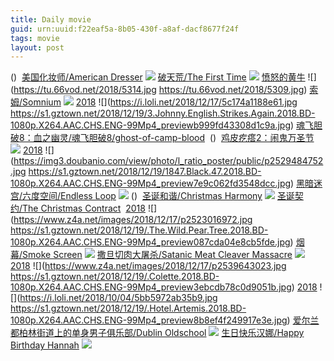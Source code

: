 ```yaml
---
title: Daily movie
guid: urn:uuid:f22eaf5a-8b05-430f-a8af-dacf8677f24f
tags: movie
layout: post
---
```


()
![]()
[美国化妆师/American Dresser](magnet:?xt=urn:btih:26a72d3aa5505fde881b60dfd551d6107c8f67d7)
![](http://img.google.com.btba.xiaoeryi.com/upload/2018/11/16/211834u2x19524.big.jpg)
[破天荒/The First Time](magnet:?xt=urn:btih:72e05322c75bffd8fce6bb5adb804ed732b0892b)
![](http://img.google.com.btba.xiaoeryi.com/upload/2018/12/19/61e154442528m2.big.jpg)
[愤怒的黄牛](ed2k://|file|愤怒的黄牛.720p.HD中字[最新电影www.66ys.tv](ED2000.COM).mp4|1696815475|412127B2B560A56D260829EDD425CC82|h=DVQCZJ37N44R27MSLCIOTN4RDJWKIKDC|/愤怒的黄牛.720p.HD中字.mp4)
![](https://tu.66vod.net/2018/5314.jpg
https://tu.66vod.net/2018/5309.jpg)
[索姆/Somnium](magnet:?xt=urn:btih:740037d266ecae1509e1bb64893d52e94ae3ac64)
![](http://img.google.com.btba.xiaoeryi.com/upload/2018/12/19/645005012m56b4.big.jpg)
[2018](magnet:?xt=urn:btih:BABBB10855CC73B563355F12BDA50BF7E829E625)
![](https://i.loli.net/2018/12/17/5c174a1188e61.jpg
https://s1.gztown.net/2018/12/19/3.Johnny.English.Strikes.Again.2018.BD-1080p.X264.AAC.CHS.ENG-99Mp4_previewb999fd43308d1c9a.jpg)
[魂飞胆破8：血之幽灵/魂飞胆破8/ghost-of-camp-blood]()
![]()
()
![]()
[鸡皮疙瘩2：闹鬼万圣节](ed2k://|file|鸡皮疙瘩2：闹鬼万圣节.720p.HD中字[最新电影www.66ys.tv](ED2000.COM).mp4|1279073780|AB24F02A765FE821E4683F67F9C8C34C|h=KW6FUVOM2USCEIT66AG2IHI674BLQDEK|/鸡皮疙瘩2：闹鬼万圣节.720p.HD中字.mp4)
![](https://tu.66vod.net/2018/5312.jpg)
[2018](magnet:?xt=urn:btih:928FE8DD2308554289105858BFC0E28666CFC65C)
![](https://img3.doubanio.com/view/photo/l_ratio_poster/public/p2529484752.jpg
https://s1.gztown.net/2018/12/19/1847.Black.47.2018.BD-1080p.X264.AAC.CHS.ENG-99Mp4_preview7e9c062fd3548dcc.jpg)
[黑暗迷宫/六度空间/Endless Loop](magnet:?xt=urn:btih:9996e9d5b6e6127ee6958dbb2fe381dd31773ea8)
![](http://img.google.com.btba.xiaoeryi.com/upload/2018/12/19/5320k64645621l.big.jpg)
()
![]()
[圣诞和谐/Christmas Harmony](magnet:?xt=urn:btih:4930115eb50080a09a364196a01ca4a2876c47ff)
![](http://img.google.com.btba.xiaoeryi.com/upload/2018/12/19/40v83t05153952.big.jpg)
[圣诞契约/The Christmas Contract](magnet:?xt=urn:btih:6d1cede5db2e26f6f945)
![]()
[2018](magnet:?xt=urn:btih:C088A3147E8F8F433013D6DBBE53B5B3B4C9ECC1)
![](https://www.z4a.net/images/2018/12/17/p2523016972.jpg
https://s1.gztown.net/2018/12/19/.The.Wild.Pear.Tree.2018.BD-1080p.X264.AAC.CHS.ENG-99Mp4_preview087cda04e8cb5fde.jpg)
[烟幕/Smoke Screen](magnet:?xt=urn:btih:be60dcda076153771cb5d3a96d6e71553ffa2579)
![](http://img.google.com.btba.xiaoeryi.com/upload/2018/12/19/40R1254524668W.big.jpg)
[撒旦切肉大屠杀/Satanic Meat Cleaver Massacre](magnet:?xt=urn:btih:4cf4f7ac3e8dfe321504c2b59bd68ee04e598940)
![](http://img.google.com.btba.xiaoeryi.com/upload/2018/12/19/12x248Y5498052.big.jpg)
[2018](magnet:?xt=urn:btih:3514298C2BF1D68E6F9D1DD15DF38C10C9CD2A16)
![](https://www.z4a.net/images/2018/12/17/p2539643023.jpg
https://s1.gztown.net/2018/12/19/.Colette.2018.BD-1080p.X264.AAC.CHS.ENG-99Mp4_preview3ebcdb78c0d9051b.jpg)
[2018](magnet:?xt=urn:btih:24B4CB7215C60457CB770D372D7064E98080BB8F)
![](https://i.loli.net/2018/10/04/5bb5972ab35b9.jpg
https://s1.gztown.net/2018/12/19/.Hotel.Artemis.2018.BD-1080p.X264.AAC.CHS.ENG-99Mp4_preview8b8ef4f249917e3e.jpg)
[爱尔兰都柏林街道上的单身男子俱乐部/Dublin Oldschool](magnet:?xt=urn:btih:47fc7cc03bc48bc146d55254fa1ab5b184675872)
![](http://img.google.com.btba.xiaoeryi.com/upload/2018/12/19/71784620745y5i.big.jpg)
[生日快乐汉娜/Happy Birthday Hannah](magnet:?xt=urn:btih:978fb9886128add5d723f508699fddde8dbfaecc)
![](http://img.google.com.btba.xiaoeryi.com/upload/2018/12/19/450605a394J211.big.jpg)
